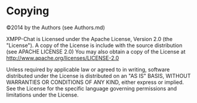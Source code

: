 # Copying #

©2014 by the Authors (see Authors.md)

XMPP-Chat is Licensed under the Apache License, Version 2.0 (the "License").
A copy of the License is include with the source distribution (see APACHE LICENSE 2.0)
You may also obtain a copy of the License at http://www.apache.org/licenses/LICENSE-2.0

Unless required by applicable law or agreed to in writing, software
distributed under the License is distributed on an "AS IS" BASIS,
WITHOUT WARRANTIES OR CONDITIONS OF ANY KIND, either express or implied.
See the License for the specific language governing permissions and
limitations under the License.
